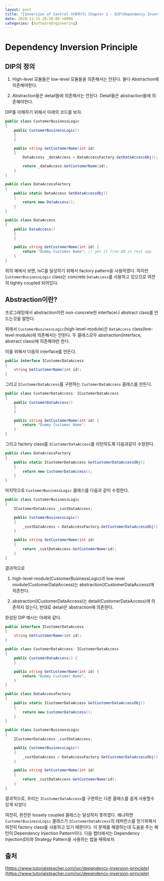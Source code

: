 ```yaml
---
layout: post
title: "[Inversion of Control 이해하기] Chapter 2 - DIP(Dependency Inversion Principle)"
date: 2020-11-25 20:58:00 +0900
categories: [SoftwareEngineering]
---
```


# **Dependency Inversion Principle**

## DIP의 정의

1. High-level 모듈들은 low-level 모듈들을 의존해서는 안된다. 둘다 Abstraction에 의존해야한다.

2. Abstraction들은 detail들에 의존해서는 안된다. Detail들은 abstraction들에 의존해야한다.

DIP를 이해하기 위해서 아래의 코드를 보자.
``` csharp
public class CustomerBusinessLogic
{
    public CustomerBusinessLogic()
    {
    }

    public string GetCustomerName(int id)
    {
        DataAccess _dataAccess = DataAccessFactory.GetDataAccessObj();

        return _dataAccess.GetCustomerName(id);
    }
}

public class DataAccessFactory
{
    public static DataAccess GetDataAccessObj() 
    {
        return new DataAccess();
    }
}

public class DataAccess
{
    public DataAccess()
    {
    }

    public string GetCustomerName(int id) {
        return "Dummy Customer Name"; // get it from DB in real app
    }
}
```

위의 예에서 보면, IoC를 달성하기 위해서 factory pattern을 사용하였다. 하지만 ```CustomerBusinessLogic``` class는 concrete ```DataAccess```를 사용하고 있으므로 여전히 tightly coupled 되어있다.

## Abstraction이란?

프로그래밍에서 abstraction이란 non-concrete한 interface나 abstract class를 만드는것을 말한다.

위에서 ```CustomerBusinessLogic```(high-level-module)은 ```DataAccess``` class(low-level module)에 의존해서는 안된다. 두 클래스모두 abstraction(interface, abstract class)에 의존해야만 한다.

이를 위해서 다음의 interface를 만든다.

``` csharp
public interface ICustomerDataAccess
{
    string GetCustomerName(int id);
}
```

그리고 ```ICustomerDataAccess```를 구현하는 ```CustomerDataAccess``` 클래스를 만든다.

``` csharp
public class CustomerDataAccess: ICustomerDataAccess
{
    public CustomerDataAccess()
    {
    }

    public string GetCustomerName(int id) {
        return "Dummy Customer Name";        
    }
}
```

그리고 factory class를 ```ICustomerDataAccess```를 리턴하도록 다음과같이 수정한다.

```csharp
public class DataAccessFactory
{
    public static ICustomerDataAccess GetCustomerDataAccessObj() 
    {
        return new CustomerDataAccess();
    }
}
```

마지막으로 ```CustomerBusinessLogic``` 클래스를 다음과 같이 수정한다.

``` csharp
public class CustomerBusinessLogic
{
    ICustomerDataAccess _custDataAccess;

    public CustomerBusinessLogic()
    {
        _custDataAccess = DataAccessFactory.GetCustomerDataAccessObj();
    }

    public string GetCustomerName(int id)
    {
        return _custDataAccess.GetCustomerName(id);
    }
}
```

결과적으로 
1. high-level-module(CustomerBusinessLogic)과 low-level module(CustomerDataAccess)는 abstraction(ICustomerDataAccess)에 의존한다. 

2. abstraction(ICustomerDataAccess)는 detail(CustomerDataAccess)에 의존하지 않는다, 반대로 detail은 abstraction에 의존한다.

완성된 DIP 예시는 아래와 같다.

``` csharp
public interface ICustomerDataAccess
{
    string GetCustomerName(int id);
}

public class CustomerDataAccess: ICustomerDataAccess
{
    public CustomerDataAccess() {
    }

    public string GetCustomerName(int id) {
        return "Dummy Customer Name";        
    }
}

public class DataAccessFactory
{
    public static ICustomerDataAccess GetCustomerDataAccessObj() 
    {
        return new CustomerDataAccess();
    }
}

public class CustomerBusinessLogic
{
    ICustomerDataAccess _custDataAccess;

    public CustomerBusinessLogic()
    {
        _custDataAccess = DataAccessFactory.GetCustomerDataAccessObj();
    }

    public string GetCustomerName(int id)
    {
        return _custDataAccess.GetCustomerName(id);
    }
}
```

결과적으로, 우리는 ```ICustomerDataAccess```를 구현하는 다른 클래스를 쉽게 사용할수 있게 되었다.

여전히, 완전한  loosely coupled 클래스는 달성하지 못하였다. 왜냐하면 ``` CustomerBusinessLogic``` 클래스가 ```ICustomerDataAccess```의 레퍼런스를 얻기위해서 여전히 factory class를 사용하고 있기 때문이다. 이 문제를 해결하는데 도움을 주는 패턴이 Dependency Injection Pattern이다. 다음 챕터에서는 Dependency Injection(DI)와 Strategy Pattern을 사용하는 법을 배워보자.

## 출처
[https://www.tutorialsteacher.com/ioc/dependency-inversion-principle](https://www.tutorialsteacher.com/ioc/dependency-inversion-principle)